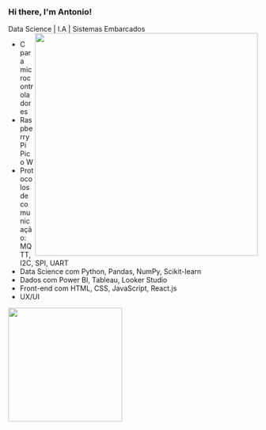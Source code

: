 ### Hi there, I'm Antonio! 
Data Science | I.A | Sistemas Embarcados <img align="right" src="https://media1.tenor.com/m/g3y2q5VQxvAAAAAC/cat-computer.gif" width="450">
- C para microcontroladores 
- Raspberry Pi Pico W
- Protocolos de comunicação: MQTT, I2C, SPI, UART
- Data Science com Python, Pandas, NumPy, Scikit-learn
- Dados com Power BI, Tableau, Looker Studio
- Front-end com HTML, CSS, JavaScript, React.js
- UX/UI
<a href="https://github.com/asccjr">
  <img height="230em" src="https://github-readme-stats.vercel.app/api/top-langs/?username=asccjr&layout=compact&langs_count=6&theme=github_dark"/>
</a>

